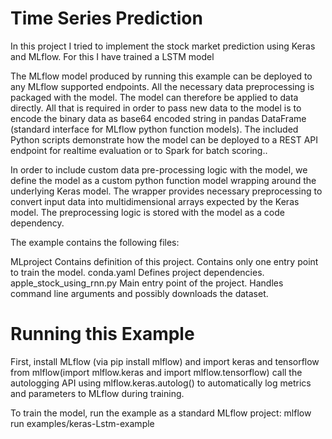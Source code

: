 # Time Series Prediction
In this project I tried to implement the stock market prediction using Keras and MLflow. For this I have trained a LSTM model

The MLflow model produced by running this example can be deployed to any MLflow supported endpoints. All the necessary data preprocessing is packaged with the model. The model can therefore be applied to data directly. All that is required in order to pass new data to the model is to encode the binary data as base64 encoded string in pandas DataFrame (standard interface for MLflow python function models). The included Python scripts demonstrate how the model can be deployed to a REST API endpoint for realtime evaluation or to Spark for batch scoring..

In order to include custom data pre-processing logic with the model, we define the model as a custom python function model wrapping around the underlying Keras model. The wrapper provides necessary preprocessing to convert input data into multidimensional arrays expected by the Keras model. The preprocessing logic is stored with the model as a code dependency.


The example contains the following files:

MLproject Contains definition of this project. Contains only one entry point to train the model.
conda.yaml Defines project dependencies. 
apple_stock_using_rnn.py Main entry point of the project. Handles command line arguments and possibly downloads the dataset.


# Running this Example
First, install MLflow (via pip install mlflow) and import keras and tensorflow from mlflow(import mlflow.keras and import mlflow.tensorflow)
call the autologging API using
mlflow.keras.autolog() to automatically log metrics and parameters to MLflow during training.


To train the model, run the example as a standard MLflow project:
mlflow run examples/keras-Lstm-example

